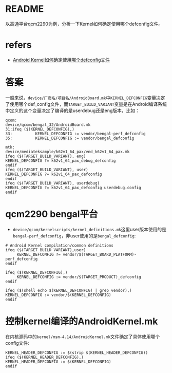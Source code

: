 # README

以高通平台qcm2290为例，分析一下Kernel如何确定使用哪个defconfig文件。

# refers

* [Android Kernel如何确定使用哪个defconfig文件](https://blog.csdn.net/daoshuti/article/details/101841641)

# 答案

一般来说，`device/厂商名/项目名/AndroidBoard.mk`中`KERNEL_DEFCONFIG`变量决定了使用哪个def_config文件，而`TARGET_BUILD_VARIANT`变量是在Android编译系统中定义的这个变量决定了编译的是userdebug还是eng版本，比如：
```shell
qcom:
device/qcom/bengal_32/AndroidBoard.mk
31:ifeq ($(KERNEL_DEFCONFIG),)
33:          KERNEL_DEFCONFIG := vendor/bengal-perf_defconfig
35:          KERNEL_DEFCONFIG := vendor/bengal_defconfig

mtk:
device/mediateksample/k62v1_64_pax/vnd_k62v1_64_pax.mk
ifeq ($(TARGET_BUILD_VARIANT), eng)
KERNEL_DEFCONFIG ?= k62v1_64_pax_debug_defconfig
endif
ifeq ($(TARGET_BUILD_VARIANT), user)
KERNEL_DEFCONFIG ?= k62v1_64_pax_defconfig
endif
ifeq ($(TARGET_BUILD_VARIANT), userdebug)
KERNEL_DEFCONFIG ?= k62v1_64_pax_defconfig userdebug.config
endif
```

# qcm2290 bengal平台

* `device/qcom/kernelscripts/kernel_definitions.mk`这里user版本使用的是`bengal-perf_defconfig`，非user使用的是`bengal_defconfig`:
```shell
# Android Kernel compilation/common definitions
ifeq ($(TARGET_BUILD_VARIANT),user)
     KERNEL_DEFCONFIG ?= vendor/$(TARGET_BOARD_PLATFORM)-perf_defconfig
endif

ifeq ($(KERNEL_DEFCONFIG),)
     KERNEL_DEFCONFIG := vendor/$(TARGET_PRODUCT)_defconfig
endif

ifeq ($(shell echo $(KERNEL_DEFCONFIG) | grep vendor),)
KERNEL_DEFCONFIG := vendor/$(KERNEL_DEFCONFIG)
endif
```


# 控制kernel编译的AndroidKernel.mk
在内核源码中的`kernel/msm-4.14/AndroidKernel.mk`文件确定了具体使用哪个config文件:
```shell
KERNEL_HEADER_DEFCONFIG := $(strip $(KERNEL_HEADER_DEFCONFIG))
ifeq ($(KERNEL_HEADER_DEFCONFIG),)
KERNEL_HEADER_DEFCONFIG := $(KERNEL_DEFCONFIG)
endif
```